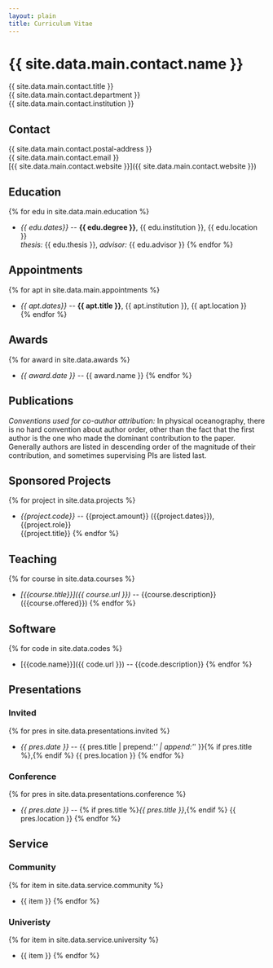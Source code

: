 ```yaml
---
layout: plain
title: Curriculum Vitae
---
```


# {{ site.data.main.contact.name }}
{{ site.data.main.contact.title }}  
{{ site.data.main.contact.department }}  
{{ site.data.main.contact.institution }}  

## Contact ##
{{ site.data.main.contact.postal-address }}  
{{ site.data.main.contact.email }}  
[{{ site.data.main.contact.website }}]({{ site.data.main.contact.website }})

## Education ##
{% for edu in site.data.main.education %}
* _{{ edu.dates}}_ -- __{{ edu.degree }}__, {{ edu.institution }}, {{ edu.location }}    
  _thesis:_ {{ edu.thesis }}, _advisor:_ {{ edu.advisor }}
{% endfor %}

## Appointments ##
{% for apt in site.data.main.appointments %}
* _{{ apt.dates}}_ -- __{{ apt.title }}__, {{ apt.institution }}, {{ apt.location }}    
{% endfor %}

## Awards ##
{% for award in site.data.awards %}
* _{{ award.date }}_ -- {{ award.name }}
{% endfor %}

## Publications ##

_Conventions used for co-author attribution:_ In physical oceanography, there is no hard convention about author order, other than the fact that the first author is the one who made the dominant contribution to the paper. Generally authors are listed in descending order of the magnitude of their contribution, and sometimes supervising PIs are listed last.


## Sponsored Projects ##
{% for project in site.data.projects %}
 * *{{project.code}}* -- {{project.amount}} ({{project.dates}}), {{project.role}} <br />
 {{project.title}}
{% endfor %}


## Teaching ##

{% for course in site.data.courses %}
 * _[{{course.title}}]({{ course.url }})_ -- {{course.description}} ({{course.offered}})
{% endfor %}


## Software ##

{% for code in site.data.codes %}
 * [{{code.name}}]({{ code.url }}) -- {{code.description}}
{% endfor %}

## Presentations ##

### Invited ###
{% for pres in site.data.presentations.invited %}
* _{{ pres.date }}_ -- {{ pres.title | prepend:'_' | append:'_' }}{% if pres.title %},{% endif %} {{ pres.location }}
{% endfor %}

### Conference ###
{% for pres in site.data.presentations.conference %}
* _{{ pres.date }}_ -- {% if pres.title %}_{{ pres.title }}_,{% endif %} {{ pres.location }}
{% endfor %}

## Service ##

### Community ###
{% for item in site.data.service.community %}
* {{ item }}
{% endfor %}

### Univeristy ###
{% for item in site.data.service.university %}
* {{ item }}
{% endfor %}
